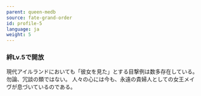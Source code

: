 ```yaml
---
parent: queen-medb
source: fate-grand-order
id: profile-5
language: ja
weight: 5
---
```


### 絆Lv.5で開放

現代アイルランドにおいても「彼女を見た」とする目撃例は数多存在している。
勿論、冗談の類ではない。
人々の心には今も、永遠の貴婦人としての女王メイヴが息づいているのである。
